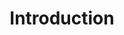 ---
templateKey: index-page
content:
    preheading: This site is all about
    heading: “The Choice”
    subheading: Where would you like to spend eternity?
pdf: /assets/TRUNK.pdf
title: Introduction
---
